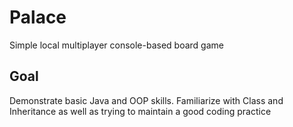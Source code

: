 # Palace
 Simple local multiplayer console-based board game
## Goal
Demonstrate basic Java and OOP skills. Familiarize with Class and Inheritance as well as trying to maintain a good coding practice
